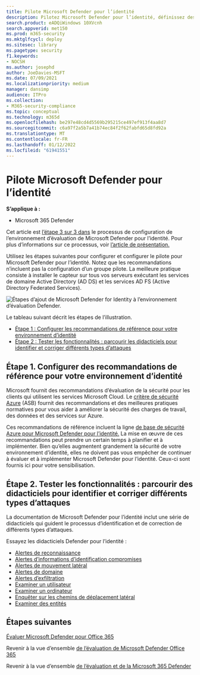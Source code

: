 ```yaml
---
title: Pilote Microsoft Defender pour l’identité
description: Pilotez Microsoft Defender pour l’identité, définissez des critères, prenons des didacticiels sur la reconnaissance, les informations d’identification compromises, les mouvements latérals, les alertes de domaine et d’exfiltration, entre autres.
search.product: eADQiWindows 10XVcnh
search.appverid: met150
ms.prod: m365-security
ms.mktglfcycl: deploy
ms.sitesec: library
ms.pagetype: security
f1.keywords:
- NOCSH
ms.author: josephd
author: JoeDavies-MSFT
ms.date: 07/09/2021
ms.localizationpriority: medium
manager: dansimp
audience: ITPro
ms.collection:
- M365-security-compliance
ms.topic: conceptual
ms.technology: m365d
ms.openlocfilehash: be297e48cd4d5569b295215ce497ef913f4aa8d7
ms.sourcegitcommit: c6a97f2a5b7a41b74ec84f2f62fabfd65d8fd92a
ms.translationtype: MT
ms.contentlocale: fr-FR
ms.lasthandoff: 01/12/2022
ms.locfileid: "61941551"
---
```

# <a name="pilot-microsoft-defender-for-identity"></a>Pilote Microsoft Defender pour l’identité


**S’applique à :**
- Microsoft 365 Defender

Cet article est [l’étape 3 sur 3 dans](eval-defender-identity-overview.md) le processus de configuration de l’environnement d’évaluation de Microsoft Defender pour l’identité. Pour plus d’informations sur ce processus, voir [l’article de présentation.](eval-defender-identity-overview.md)

Utilisez les étapes suivantes pour configurer et configurer le pilote pour Microsoft Defender pour l’identité. Notez que les recommandations n’incluent pas la configuration d’un groupe pilote. La meilleure pratique consiste à installer le capteur sur tous vos serveurs exécutant les services de domaine Active Directory (AD DS) et les services AD FS (Active Directory Federated Services).

![Étapes d’ajout de Microsoft Defender for Identity à l’environnement d’évaluation Defender.](../../media/defender/m365-defender-identity-pilot-steps.png)

Le tableau suivant décrit les étapes de l’illustration.

- [Étape 1 : Configurer les recommandations de référence pour votre environnement d’identité](#step-1-configure-benchmark-recommendations-for-your-identity-environment)
- [Étape 2 : Tester les fonctionnalités : parcourir les didacticiels pour identifier et corriger différents types d’attaques ](#step-2-try-out-capabilities--walk-through-tutorials-for-identifying-and-remediating-different-attack-types)

## <a name="step-1-configure-benchmark-recommendations-for-your-identity-environment"></a>Étape 1. Configurer des recommandations de référence pour votre environnement d’identité

Microsoft fournit des recommandations d’évaluation de la sécurité pour les clients qui utilisent les services Microsoft Cloud. Le [critère de sécurité Azure](/security/benchmark/azure/overview) (ASB) fournit des recommandations et des meilleures pratiques normatives pour vous aider à améliorer la sécurité des charges de travail, des données et des services sur Azure.

Ces recommandations de référence incluent la ligne [de base de sécurité Azure pour Microsoft Defender pour l’identité.](/security/benchmark/azure/baselines/defender-for-identity-security-baseline) La mise en œuvre de ces recommandations peut prendre un certain temps à planifier et à implémenter. Bien qu’elles augmentent grandement la sécurité de votre environnement d’identité, elles ne doivent pas vous empêcher de continuer à évaluer et à implémenter Microsoft Defender pour l’identité. Ceux-ci sont fournis ici pour votre sensibilisation.

## <a name="step-2-try-out-capabilities--walk-through-tutorials-for-identifying-and-remediating-different-attack-types"></a>Étape 2. Tester les fonctionnalités : parcourir des didacticiels pour identifier et corriger différents types d’attaques

La documentation de Microsoft Defender pour l’identité inclut une série de didacticiels qui guident le processus d’identification et de correction de différents types d’attaques.

Essayez les didacticiels Defender pour l’identité :
- [Alertes de reconnaissance](/defender-for-identity/reconnaissance-alerts)
- [Alertes d’informations d’identification compromises](/defender-for-identity/compromised-credentials-alerts)
- [Alertes de mouvement latéral](/defender-for-identity/lateral-movement-alerts)
- [Alertes de domaine](/defender-for-identity/domain-dominance-alerts)
- [Alertes d’exfiltration](/defender-for-identity/exfiltration-alerts)
- [Examiner un utilisateur](/defender-for-identity/investigate-a-user)
- [Examiner un ordinateur](/defender-for-identity/investigate-a-computer)
- [Enquêter sur les chemins de déplacement latéral](/defender-for-identity/investigate-lateral-movement-path)
- [Examiner des entités](/defender-for-identity/investigate-entity)

## <a name="next-steps"></a>Étapes suivantes

[Évaluer Microsoft Defender pour Office 365](eval-defender-office-365-overview.md)

Revenir à la vue d’ensemble [de l’évaluation de Microsoft Defender Office 365](eval-defender-office-365-overview.md)

Revenir à la vue d’ensemble [de l’évaluation et de la Microsoft 365 Defender](eval-overview.md)